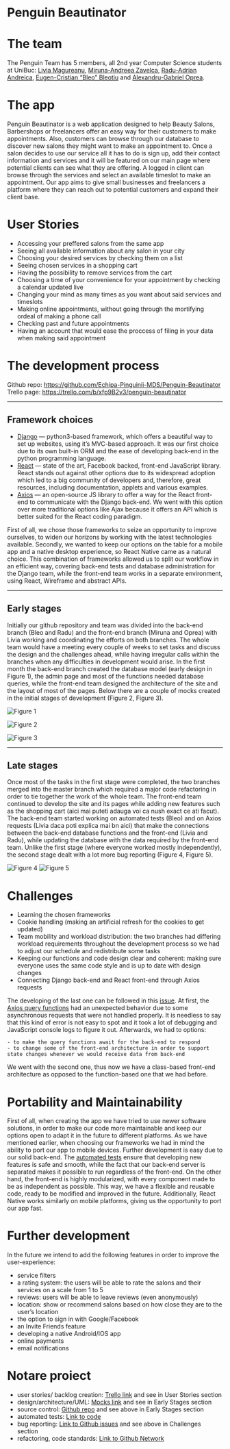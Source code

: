 # Penguin Beautinator

# The team

The Penguin Team has 5 members, all 2nd year Computer Science students at UniBuc: [Livia Magureanu](https://github.com/Oepeling), [Miruna-Andreea Zavelca](https://github.com/Loila11), [Radu-Adrian Andreica](https://github.com/AndreicaRadu), [Eugen-Cristian “Bleo” Bleotiu](https://github.com/bleotiu) and [Alexandru-Gabriel Oprea](https://github.com/OpAlex8).

# The app

Penguin Beautinator is a web application designed to help Beauty Salons, Barbershops or freelancers offer an easy way for their customers to make appointments. Also, customers can browse through our database to discover new salons they might want to make an appointment to.
Once a salon decides to use our service all it has to do is sign up, add their contact information and services and it will be featured on our main page where potential clients can see what they are offering. A logged in client can browse through the services and select an available timeslot to make an appointment.
Our app aims to give small businesses and freelancers a platform where they can reach out to potential customers and expand their client base.

# User Stories

- Accessing your preffered salons from the same app
- Seeing all available information about any salon in your city
- Choosing your desired services by checking them on a list
- Seeing chosen services in a shopping cart
- Having the possibility to remove services from the cart
- Choosing a time of your convenience for your appointment by checking a calendar updated live
- Changing your mind as many times as you want about said services and timeslots
- Making online appointments, without going through the mortifying ordeal of making a phone call
- Checking past and future appointments
- Having an account that would ease the proccess of filing in your data when making said appointment

# The development process

Github repo: https://github.com/Echipa-Pinguinii-MDS/Penguin-Beautinator
Trello page: https://trello.com/b/xfp9B2v3/penguin-beautinator

----------
## Framework choices
- [Django](https://www.djangoproject.com) — python3-based framework, which offers a beautiful way to set up websites, using it’s MVC-based approach. It was our first choice due to its own built-in ORM and the ease of developing back-end in the python programming language.
- [React](https://reactjs.org) — state of the art, Facebook backed, front-end JavaScript library. React stands out against other options due to its widespread adoption which led to a big community of developers and, therefore, great resources, including documentation, applets and various examples.
- [Axios](https://github.com/axios/axios) — an open-source JS library to offer a way for the React front-end to communicate with the Django back-end. We went with this option over more traditional options like Ajax because it offers an API which is better suited for the React coding paradigm.

First of all, we chose those frameworks to seize an opportunity to improve ourselves, to widen our horizons by working with the latest technologies available.
Secondly, we wanted to keep our options on the table for a mobile app and a native desktop experience, so React Native came as a natural choice.
This combination of frameworks allowed us to split our workflow in an efficient way, covering back-end tests and database administration for the Django team, while the front-end team works in a separate environment, using React, Wireframe and abstract APIs.

----------
## Early stages

Initially our github repository and team was divided into the back-end branch (Bleo and Radu) and the front-end branch (Miruna and Oprea) with Livia working and coordinating the efforts on both branches. The whole team would have a meeting every couple of weeks to set tasks and discuss the design and the challenges ahead, while having irregular calls within the branches when any difficulties in development would arise. 
In the first month the back-end branch created the database model (early design in Figure 1), the admin page and most of the functions needed database queries, while the front-end team designed the architecture of the site and the layout of most of the pages. Below there are a couple of mocks created in the initial stages of development (Figure 2, Figure 3).

![Figure 1](https://paper-attachments.dropbox.com/s_6C9954A1AEE82229A8F115DE7A3EC7FC6489CA8D4371D31A4AE8FEE9665E6EB1_1591786870082_datab.png)

![Figure 2](https://paper-attachments.dropbox.com/s_947DF1972D443873FF559F696CDA42446867FE9B3B748566293BBDEDB8F20CA1_1591805044794_SalonPage3.png)

![Figure 3](https://paper-attachments.dropbox.com/s_6C9954A1AEE82229A8F115DE7A3EC7FC6489CA8D4371D31A4AE8FEE9665E6EB1_1591786934058_SalonPicker.png)

----------
## Late stages

Once most of the tasks in the first stage were completed, the two branches merged into the master branch which required a major code refactoring in order to tie together the work of the whole team. The front-end team continued to develop the site and its pages while adding new features such as the shopping cart (aici mai puteti adauga voi ca nush exact ce ati facut).  The back-end team started working on automated tests (Bleo) and on Axios requests (Livia daca poti explica mai bn aici) that make the connections between the back-end database functions and the front-end (Livia and Radu), while updating the database with the data required by the front-end team.
Unlike the first stage (where everyone worked mostly independently), the second stage dealt with a lot more bug reporting (Figure 4, Figure 5).

![Figure 4](https://paper-attachments.dropbox.com/s_947DF1972D443873FF559F696CDA42446867FE9B3B748566293BBDEDB8F20CA1_1591805219971_Screenshot+2020-06-10+at+19.06.01.png)
![Figure 5](https://paper-attachments.dropbox.com/s_947DF1972D443873FF559F696CDA42446867FE9B3B748566293BBDEDB8F20CA1_1591805219984_Screenshot+2020-06-10+at+19.05.49.png)

# Challenges
- Learning the chosen frameworks
- Cookie handling (making an artificial refresh for the cookies to get updated)
- Team mobility and workload distribution: the two branches had differing workload requirements throughout the development process so we had to adjust our schedule and redistribute some tasks
- Keeping our functions and code design clear and coherent: making sure everyone uses the same code style and is up to date with design changes
- Connecting Django back-end and React front-end through Axios requests

The developing of the last one can be followed in this [issue](https://github.com/Echipa-Pinguinii-MDS/Penguin-Beautinator/issues/10#issue-638143464).
At first, the [Axios query functions](https://github.com/Echipa-Pinguinii-MDS/Penguin-Beautinator/blob/master/frontend/src/Universal/Queries.js) had an unexpected behavior due to some asynchronous requests that were not handled properly. It is needless to say that this kind of error is not easy to spot and it took a lot of debugging and JavaScript console logs to figure it out.
Afterwards, we had to options:

    - to make the query functions await for the back-end to respond
    - to change some of the front-end architecture in order to support state changes whenever we would receive data from back-end

We went with the second one, thus now we have a class-based front-end architecture as opposed to the function-based one that we had before.

# Portability and Maintainability

First of all, when creating the app we have tried to use newer software solutions, in order to make our code more maintainable and keep our options open to adapt it in the future to different platforms.
As we have mentioned earlier, when choosing our frameworks we had in mind the ability to port our app to mobile devices. Further development is easy due to our solid back-end. The [automated tests](https://github.com/Echipa-Pinguinii-MDS/Penguin-Beautinator/blob/master/backend/beautinator/tests.py) ensure that developing new features is safe and smooth, while the fact that our back-end server is separated makes it possible to run regardless of the front-end.
On the other hand, the front-end is highly modularized, with every component made to be as independent as possible. This way, we have a flexible and reusable code, ready to be modified and improved in the future. Additionally, React Native works similarly on mobile platforms, giving us the opportunity to port our app fast.


# Further development

In the future we intend to add the following features in order to improve the user-experience:

- service filters
- a rating system: the users will be able to rate the salons and their services on a scale from 1 to 5
- reviews: users will be able to leave reviews (even anonymously)
- location: show or recommend salons based on how close they are to the user’s location
- the option to sign in with Google/Facebook
- an Invite Friends feature
- developing a native Android/IOS app
- online payments
- email notifications
# Notare proiect
- user stories/ backlog creation: [Trello link](https://trello.com/b/xfp9B2v3/penguin-beautinator) and see in User Stories section
- design/architecture/UML: [Mocks link](https://github.com/Echipa-Pinguinii-MDS/Penguin-Beautinator/tree/master/Mocks) and see in Early Stages section
- source control: [Github repo](https://github.com/Echipa-Pinguinii-MDS/Penguin-Beautinator) and see above in Early Stages section
- automated tests: [Link to code](https://github.com/Echipa-Pinguinii-MDS/Penguin-Beautinator/blob/master/backend/beautinator/tests.py)
- bug reporting: [Link to Github issues](https://github.com/Echipa-Pinguinii-MDS/Penguin-Beautinator/issues?q=is%3Aissue+is%3Aclosed) and see above in Challenges section
- refactoring, code standards: [Link to Github Network](https://github.com/Echipa-Pinguinii-MDS/Penguin-Beautinator/network)
